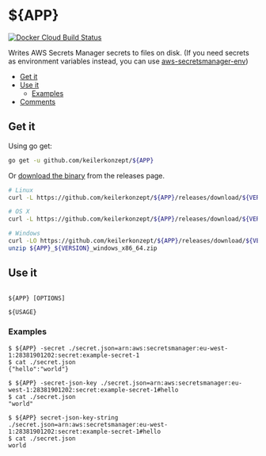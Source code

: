 # ${APP}

[![Docker Cloud Build Status](https://img.shields.io/docker/cloud/build/sgreben/${APP}.svg)](https://hub.docker.com/r/sgreben/${APP}/tags)

Writes AWS Secrets Manager secrets to files on disk. (If you need secrets as environment variables instead, you can use [aws-secretsmanager-env](https://github.com/keilerkonzept/aws-secretsmanager-env))

<!-- TOC -->

- [Get it](#get-it)
- [Use it](#use-it)
  - [Examples](#examples)
- [Comments](#comments)

<!-- /TOC -->

## Get it

Using go get:

```bash
go get -u github.com/keilerkonzept/${APP}
```

Or [download the binary](https://github.com/keilerkonzept/${APP}/releases/latest) from the releases page.

```bash
# Linux
curl -L https://github.com/keilerkonzept/${APP}/releases/download/${VERSION}/${APP}_${VERSION}_linux_x86_64.tar.gz | tar xz

# OS X
curl -L https://github.com/keilerkonzept/${APP}/releases/download/${VERSION}/${APP}_${VERSION}_osx_x86_64.tar.gz | tar xz

# Windows
curl -LO https://github.com/keilerkonzept/${APP}/releases/download/${VERSION}/${APP}_${VERSION}_windows_x86_64.zip
unzip ${APP}_${VERSION}_windows_x86_64.zip
```

## Use it

```text

${APP} [OPTIONS]

${USAGE}
```

### Examples

```shell
$ ${APP} -secret ./secret.json=arn:aws:secretsmanager:eu-west-1:28381901202:secret:example-secret-1
$ cat ./secret.json
{"hello":"world"}

$ ${APP} -secret-json-key ./secret.json=arn:aws:secretsmanager:eu-west-1:28381901202:secret:example-secret-1#hello
$ cat ./secret.json
"world"

$ ${APP} secret-json-key-string ./secret.json=arn:aws:secretsmanager:eu-west-1:28381901202:secret:example-secret-1#hello
$ cat ./secret.json
world
```
